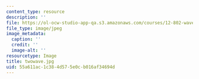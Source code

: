 ```yaml
---
content_type: resource
description: ''
file: https://ol-ocw-studio-app-qa.s3.amazonaws.com/courses/12-802-wave-motions-in-the-ocean-and-atmosphere-spring-2004/55a611ac1c384d575e0cb016af34694d_twowave.jpg
file_type: image/jpeg
image_metadata:
  caption: ''
  credit: ''
  image-alt: ''
resourcetype: Image
title: twowave.jpg
uid: 55a611ac-1c38-4d57-5e0c-b016af34694d
---
```

